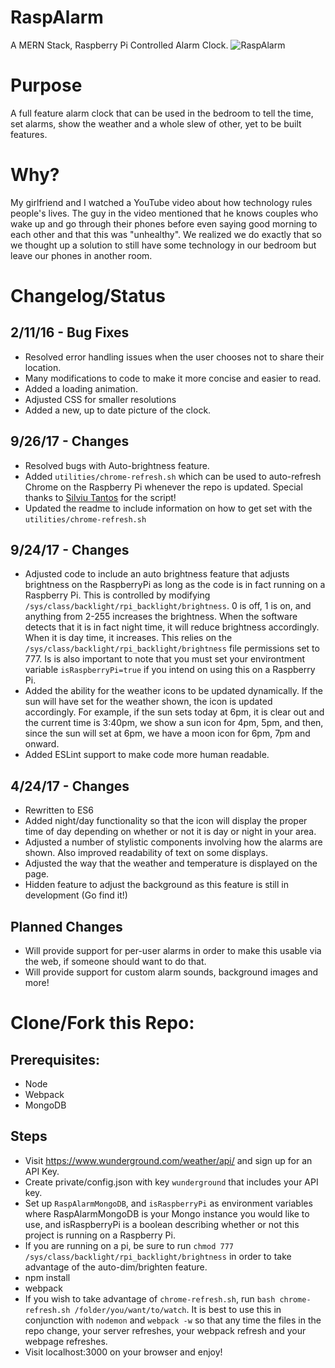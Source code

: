 # RaspAlarm
A MERN Stack, Raspberry Pi Controlled Alarm Clock.
![RaspAlarm](https://github.com/sfreeman422/RaspAlarm/raw/master/Images/cropped.jpg "RaspAlarm")
# Purpose
A full feature alarm clock that can be used in the bedroom to tell the time, set alarms, show the weather and a whole slew of other, yet to be built features. 

# Why?
My girlfriend and I watched a YouTube video about how technology rules people's lives. The guy in the video mentioned that he knows couples who wake up and go through their phones before even saying good morning to each other and that this was "unhealthy". We realized we do exactly that so we thought up a solution to still have some technology in our bedroom but leave our phones in another room. 

# Changelog/Status

## 2/11/16 - Bug Fixes
- Resolved error handling issues when the user chooses not to share their location.
- Many modifications to code to make it more concise and easier to read.
- Added a loading animation.
- Adjusted CSS for smaller resolutions
- Added a new, up to date picture of the clock.

## 9/26/17 - Changes
- Resolved bugs with Auto-brightness feature.
- Added `utilities/chrome-refresh.sh` which can be used to auto-refresh Chrome on the Raspberry Pi whenever the repo is updated. Special thanks to [Silviu Tantos](http://razius.com/articles/auto-refreshing-google-chrome-on-file-changes/) for the script!
- Updated the readme to include information on how to get set with the `utilities/chrome-refresh.sh`

## 9/24/17 - Changes
- Adjusted code to include an auto brightness feature that adjusts brightness on the RaspberryPi as long as the code is in fact running on a Raspberry Pi. This is controlled by modifying `/sys/class/backlight/rpi_backlight/brightness`. 0 is off, 1 is on, and anything from 2-255 increases the brightness. When the software detects that it is in fact night time, it will reduce brightness accordingly. When it is day time, it increases. This relies on the `/sys/class/backlight/rpi_backlight/brightness` file permissions set to 777. Is is also important to note that you must set your environtment variable `isRaspberryPi=true` if you intend on using this on a Raspberry Pi.
- Added the ability for the weather icons to be updated dynamically. If the sun will have set for the weather shown, the icon is updated accordingly. For example, if the sun sets today at 6pm, it is clear out and the current time is 3:40pm, we show a sun icon for 4pm, 5pm, and then, since the sun will set at 6pm, we have a moon icon for 6pm, 7pm and onward.
- Added ESLint support to make code more human readable.

## 4/24/17 - Changes
- Rewritten to ES6
- Added night/day functionality so that the icon will display the proper time of day depending on whether or not it is day or night in your area. 
- Adjusted a number of stylistic components involving how the alarms are shown. Also improved readability of text on some displays. 
- Adjusted the way that the weather and temperature is displayed on the page. 
- Hidden feature to adjust the background as this feature is still in development (Go find it!) 

## Planned Changes 
- Will provide support for per-user alarms in order to make this usable via the web, if someone should want to do that. 
- Will provide support for custom alarm sounds, background images and more!


# Clone/Fork this Repo:
## Prerequisites:
- Node
- Webpack
- MongoDB

## Steps
- Visit https://www.wunderground.com/weather/api/ and sign up for an API Key. 
- Create private/config.json with key `wunderground` that includes your API key.
- Set up `RaspAlarmMongoDB`, and `isRaspberryPi` as environment variables where RaspAlarmMongoDB is your Mongo instance you would like to use, and isRaspberryPi is a boolean describing whether or not this project is running on a Raspberry Pi.
- If you are running on a pi, be sure to run `chmod 777 /sys/class/backlight/rpi_backlight/brightness` in order to take advantage of the auto-dim/brighten feature.
- npm install
- webpack
- If you wish to take advantage of `chrome-refresh.sh`, run `bash chrome-refresh.sh /folder/you/want/to/watch`. It is best to use this in conjunction with `nodemon` and `webpack -w` so that any time the files in the repo change, your server refreshes, your webpack refresh and your webpage refreshes.
- Visit localhost:3000 on your browser and enjoy!